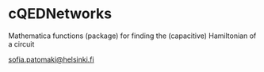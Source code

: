 # cQEDNetworks
Mathematica functions (package) for finding the (capacitive) Hamiltonian of a circuit

sofia.patomaki@helsinki.fi
